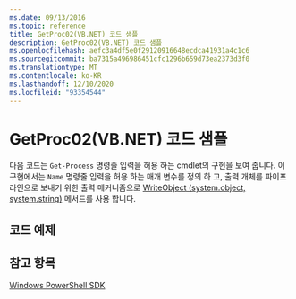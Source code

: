 ```yaml
---
ms.date: 09/13/2016
ms.topic: reference
title: GetProc02(VB.NET) 코드 샘플
description: GetProc02(VB.NET) 코드 샘플
ms.openlocfilehash: aefc3a4df5e0f29120916648ecdca41931a4c1c6
ms.sourcegitcommit: ba7315a496986451cfc1296b659d73ea2373d3f0
ms.translationtype: MT
ms.contentlocale: ko-KR
ms.lasthandoff: 12/10/2020
ms.locfileid: "93354544"
---
```

# <a name="getproc02-vbnet-sample-code"></a>GetProc02(VB.NET) 코드 샘플

다음 코드는 `Get-Process` 명령줄 입력을 허용 하는 cmdlet의 구현을 보여 줍니다. 이 구현에서는 `Name` 명령줄 입력을 허용 하는 매개 변수를 정의 하 고, 출력 개체를 파이프라인으로 보내기 위한 출력 메커니즘으로 [WriteObject (system.object, system.string)](/dotnet/api/system.management.automation.cmdlet.writeobject#System_Management_Automation_Cmdlet_WriteObject_System_Object_System_Boolean_) 메서드를 사용 합니다.

## <a name="code-sample"></a>코드 예제

<!-- TODO!!!: review snippet reference  [!CODE [Msh_samplesgetproc02#getproc02vball](Msh_samplesgetproc02#getproc02vball)]  -->

## <a name="see-also"></a>참고 항목

[Windows PowerShell SDK](../windows-powershell-reference.md)

